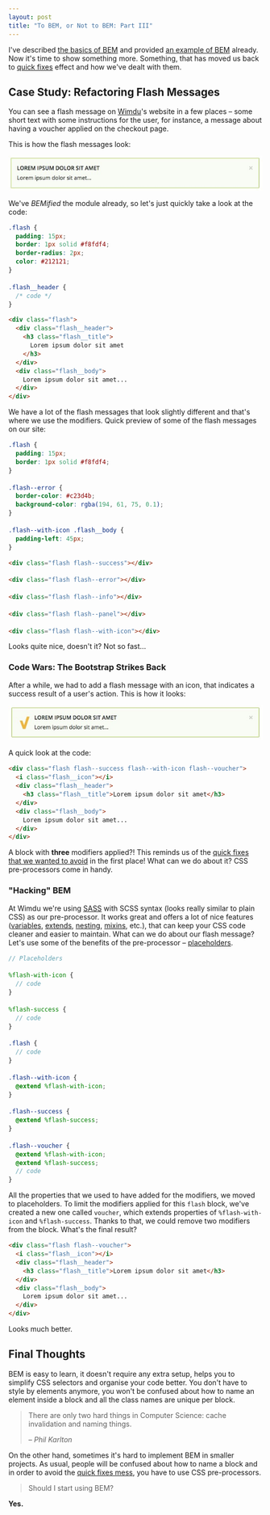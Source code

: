 ```yaml
---
layout: post
title: "To BEM, or Not to BEM: Part III"
---
```


I've described [the basics of BEM](/blog/to-bem-or-not-to-bem/) and provided
[an example of BEM](/blog/to-bem-or-not-to-bem-part-2/) already. Now it's time
to show something more. Something, that has moved us back to
[quick fixes](/blog/to-bem-or-not-to-bem/#quickfixes) effect and how we've dealt
with them.

## Case Study: Refactoring Flash Messages

You can see a flash message on [Wimdu](http://www.wimdu.com/)'s website in
a few places – some short text with some instructions for the user, for
instance, a message about having a voucher applied on the checkout page.

This is how the flash messages look:

![A flash message on Wimdu](/uploads/flash-message.jpg)

We've _BEMified_ the module already, so let's just quickly take a look at the
code:

```css
.flash {
  padding: 15px;
  border: 1px solid #f8fdf4;
  border-radius: 2px;
  color: #212121;
}

.flash__header {
  /* code */
}
```

```html
<div class="flash">
  <div class="flash__header">
    <h3 class="flash__title">
      Lorem ipsum dolor sit amet
    </h3>
  </div>
  <div class="flash__body">
    Lorem ipsum dolor sit amet...
  </div>
</div>
```

We have a lot of the flash messages that look slightly different and that's
where we use the modifiers. Quick preview of some of the flash messages on our
site:

```css
.flash {
  padding: 15px;
  border: 1px solid #f8fdf4;
}

.flash--error {
  border-color: #c23d4b;
  background-color: rgba(194, 61, 75, 0.1);
}

.flash--with-icon .flash__body {
  padding-left: 45px;
}
```

```html
<div class="flash flash--success"></div>

<div class="flash flash--error"></div>

<div class="flash flash--info"></div>

<div class="flash flash--panel"></div>

<div class="flash flash--with-icon"></div>
```

Looks quite nice, doesn't it? Not so fast...

### Code Wars: The Bootstrap Strikes Back

After a while, we had to add a flash message with an icon, that indicates a
success result of a user's action. This is how it looks:

![A flash success message with an icon](/uploads/flash-message-success.jpg)

A quick look at the code:

```html
<div class="flash flash--success flash--with-icon flash--voucher">
  <i class="flash__icon"></i>
  <div class="flash__header">
    <h3 class="flash__title">Lorem ipsum dolor sit amet</h3>
  </div>
  <div class="flash__body">
    Lorem ipsum dolor sit amet...
  </div>
</div>
```

A block with **three** modifiers applied?! This reminds us of the
[quick fixes that we wanted to avoid](/blog/to-bem-or-not-to-bem/#quickfixes) in
the first place! What can we do about it? CSS pre-processors come in handy.

### "Hacking" BEM

At Wimdu we're using [SASS](http://sass-lang.com/) with SCSS syntax (looks
really similar to plain CSS) as our pre-processor. It works great and offers
a lot of nice features ([variables](http://sass-lang.com/guide#topic-2),
[extends](http://sass-lang.com/guide#topic-7),
[nesting](http://sass-lang.com/guide#topic-3),
[mixins](http://sass-lang.com/guide#topic-6), etc.), that can keep your CSS code
cleaner and easier to maintain. What can we do about our flash message? Let's
use some of the benefits of the pre-processor –
[placeholders](http://thesassway.com/intermediate/understanding-placeholder-selectors).

```scss
// Placeholders

%flash-with-icon {
  // code
}

%flash-success {
  // code
}

.flash {
  // code
}

.flash--with-icon {
  @extend %flash-with-icon;
}

.flash--success {
  @extend %flash-success;
}

.flash--voucher {
  @extend %flash-with-icon;
  @extend %flash-success;
  // code
}
```

All the properties that we used to have added for the modifiers, we moved to
placeholders. To limit the modifiers applied for this `flash` block, we've
created a new one called `voucher`, which extends properties of
`%flash-with-icon` and `%flash-success`. Thanks to that, we could remove two
modifiers from the block. What's the final result?

```html
<div class="flash flash--voucher">
  <i class="flash__icon"></i>
  <div class="flash__header">
    <h3 class="flash__title">Lorem ipsum dolor sit amet</h3>
  </div>
  <div class="flash__body">
    Lorem ipsum dolor sit amet...
  </div>
</div>
```

Looks much better.

## Final Thoughts

BEM is easy to learn, it doesn't require any extra setup, helps you to simplify
CSS selectors and organise your code better. You don't have to style by elements
anymore, you won't be confused about how to name an element inside a block and
all the class names are unique per block.

> There are only two hard things in Computer Science: cache invalidation and naming things.
> 
> <cite>– Phil Karlton</cite>

On the other hand, sometimes it's hard to implement BEM in smaller projects.
As usual, people will be confused about how to name a block and in order to
avoid the [quick fixes mess](/blog/to-bem-or-not-to-bem/#quickfixes), you have
to use CSS pre-processors.

> Should I start using BEM?

**Yes.**
